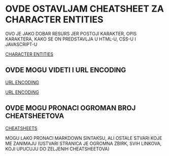 # OVDE OSTAVLJAM CHEATSHEET ZA CHARACTER ENTITIES

OVO JE JAKO DOBAR RESURS JER POSTOJI KARAKTER, OPIS KARAKTERA, KAKO SE ON PREDSTAVLJA U HTML-U, CSS-U I JAVASCRIPT-U

[CHARACTER ENTITIES](https://brajeshwar.github.io/entities/)

## OVDE MOGU VIDETI I URL ENCODING

[URL ENCODING](http://www.cheat-sheets.org/sites/html.su/urlencoding.html)

[URL ENCODING](https://www.w3schools.com/tags/ref_urlencode.asp)


## OVDE MOGU PRONACI OGROMAN BROJ CHEATSHEETOVA

[CHEATSHEETS](http://www.cheat-sheets.org/)

MOGU LAKO PRONACI MARKDOWN SINTAKSU, ALI OSTALE STVARI KOJE ME ZANIMAJU (USTVARI STRANICA JE OGROMNA ZBIRK, SVIH LINKOVA, KOJI UPUCUJU DO ZELJENIH CHEATSHEETOVA)